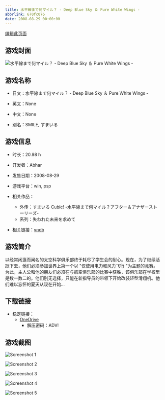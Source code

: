 ```yaml
---
title: 水平線まで何マイル？ - Deep Blue Sky ＆ Pure White Wings -
abbrlink: 670fc076
date: 2008-08-29 00:00:00
---
```

[编辑此页面](https://github.com/ACG-3/ADV3-source/blob/main/source/_posts/games/White%20Blue.md)

## 游戏封面

![水平線まで何マイル？ - Deep Blue Sky ＆ Pure White Wings -](https://pan.timero.xyz/onedrive/img_lib_001/White%20Blue_cover.avif)


## 游戏名称

- 日文：水平線まで何マイル？ - Deep Blue Sky ＆ Pure White Wings -
- 英文：None
- 中文：None

- 别名：SMILE, すまいる


## 游戏信息

- 时长：20.98 h
- 开发者：Abhar
- 发售日期：2008-08-29
- 游戏平台：win, psp
- 相关作品：
   - 外传：すまいる Cubic! -水平線まで何マイル？アフター＆アナザーストーリーズ-
   - 系列：失われた未来を求めて

- 相关链接：[vndb](https://vndb.org/v972)


## 游戏简介

以经常闲逛而闻名的太空科学俱乐部终于耗尽了学生会的耐心。现在，为了继续活跃下去，他们必须参加世界上第一个以 "仅使用电力和风力飞行 "为主题的竞赛。为此，主人公和他的朋友们必须在与航空俱乐部的比赛中获胜，该俱乐部在学校里是数一数二的。他们别无选择，只能在新指导员的带领下开始改装轻型滑翔机。他们难以忘怀的夏天从现在开始...


## 下载链接

- 稳定链接：
    - [OneDrive](https://pan.timero.xyz/onedrive/adv_lib_001/White%20Blue)
        - 解压密码：ADV!



## 游戏截图


![Screenshot 1](https://pan.timero.xyz/onedrive/img_lib_001/White%20Blue_Screenshot_1.avif)

![Screenshot 2](https://pan.timero.xyz/onedrive/img_lib_001/White%20Blue_Screenshot_2.avif)

![Screenshot 3](https://pan.timero.xyz/onedrive/img_lib_001/White%20Blue_Screenshot_3.avif)

![Screenshot 4](https://pan.timero.xyz/onedrive/img_lib_001/White%20Blue_Screenshot_4.avif)

![Screenshot 5](https://pan.timero.xyz/onedrive/img_lib_001/White%20Blue_Screenshot_5.avif)

